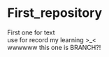 # First_repository
First one for text
</br> use for record my learning >_<
</br> wwwwww this one is BRANCH?! 
